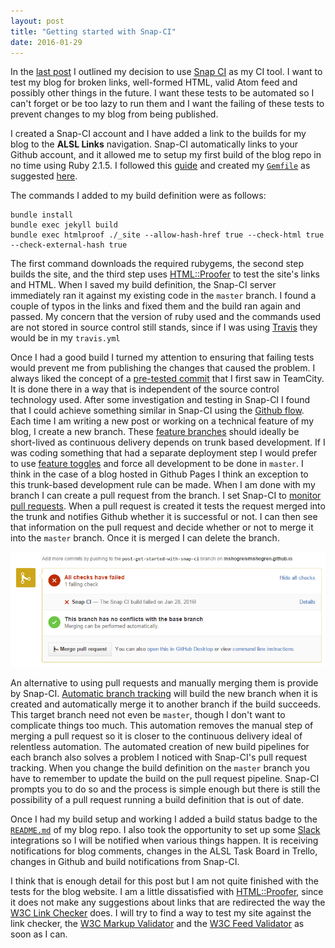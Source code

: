 ```yaml
---
layout: post
title: "Getting started with Snap-CI"
date: 2016-01-29
---
```

In the [last post](/2016/01/28/continuous-integration.html) I outlined my decision to use [Snap CI](https://snap-ci.com) as my CI tool.  I want to test my blog for broken links, well-formed HTML, valid Atom feed and possibly other things in the future.  I want these tests to be automated so I can't forget or be too lazy to run them and I want the failing of these tests to prevent changes to my blog from being published.

I created a Snap-CI account and I have added a link to the builds for my blog to the **ALSL Links** navigation.  Snap-CI automatically links to your Github account, and it allowed me to setup my first build of the blog repo in no time using Ruby 2.1.5.  I followed this [guide](http://jekyllrb.com/docs/continuous-integration/) and created my [`Gemfile`](https://github.com/mshogren/mshogren.github.io/blob/master/Gemfile) as suggested [here](https://help.github.com/articles/using-jekyll-with-pages/).

The commands I added to my build definition were as follows:

    bundle install
    bundle exec jekyll build
    bundle exec htmlproof ./_site --allow-hash-href true --check-html true --check-external-hash true

The first command downloads the required rubygems, the second step builds the site, and the third step uses [HTML::Proofer](https://github.com/gjtorikian/html-proofer) to test the site's links and HTML.  When I saved my build definition, the Snap-CI server immediately ran it against my existing code in the `master` branch.  I found a couple of typos in the links and fixed them and the build ran again and passed.  My concern that the version of ruby used and the commands used are not stored in source control still stands, since if I was using [Travis](https://travis-ci.org) they would be in my `travis.yml`

Once I had a good build I turned my attention to ensuring that failing tests would prevent me from publishing the changes that caused the problem.  I always liked the concept of a [pre-tested commit](https://confluence.jetbrains.com/display/TCD9/Pre-Tested+%28Delayed%29+Commit) that I first saw in TeamCity.  It is done there in a way that is independent of the source control technology used.  After some investigation and testing in Snap-CI I found that I could achieve something similar in Snap-CI using the [Github flow](https://guides.github.com/introduction/flow/).  Each time I am writing a new post or working on a technical feature of my blog, I create a new branch.  These [feature branches](http://martinfowler.com/bliki/FeatureBranch.html) should ideally be short-lived as continuous delivery depends on trunk based development.  If I was coding something that had a separate deployment step I would prefer to use [feature toggles](http://martinfowler.com/bliki/FeatureToggle.html) and force all development to be done in `master`.  I think in the case of a blog hosted in Github Pages I think an exception to this trunk-based development rule can be made.  When I am done with my branch I can create a pull request from the branch.  I set Snap-CI to [monitor pull requests](https://docs.snap-ci.com/working-with-branches/pull-requests/).  When a pull request is created it tests the request merged into the trunk and notifies Github whether it is successful or not.  I can then see that information on the pull request and decide whether or not to merge it into the `master` branch. Once it is merged I can delete the branch. 

![image](/images/failed-build-for-pull-request.png)

An alternative to using pull requests and manually merging them is provide by Snap-CI.  [Automatic branch tracking](https://docs.snap-ci.com/working-with-branches/automatic-branch-tracking/) will build the new branch when it is created and automatically merge it to another branch if the build succeeds.  This target branch need not even be `master`, though I don't want to complicate things too much.  This automation removes the manual step of merging a pull request so it is closer to the continuous delivery ideal of relentless automation.  The automated creation of new build pipelines for each branch also solves a problem I noticed with Snap-CI's pull request tracking. When you change the build definition on the `master` branch you have to remember to update the build on the pull request pipeline.  Snap-CI prompts you to do so and the process is simple enough but there is still the possibility of a pull request running a build definition that is out of date.

Once I had my build setup and working I added a build status badge to the [`README.md`](https://github.com/mshogren/mshogren.github.io) of my blog repo.  I also took the opportunity to set up some [Slack](https://slack.com/) integrations so I will be notified when various things happen.  It is receiving notifications for blog comments, changes in the ALSL Task Board in Trello, changes in Github and build notifications from Snap-CI.

I think that is enough detail for this post but I am not quite finished with the tests for the blog website.  I am a little dissatisfied with [HTML::Proofer](https://github.com/gjtorikian/html-proofer), since it does not make any suggestions about links that are redirected the way the [W3C Link Checker](https://validator.w3.org/checklink) does.  I will try to find a way to test my site against the link checker, the [W3C Markup Validator](https://validator.w3.org/) and the [W3C Feed Validator](https://validator.w3.org/feed/) as soon as I can.